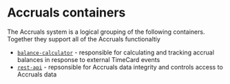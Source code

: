 # Accruals containers

The Accruals system is a logical grouping of the following containers. Together they support all of the Accruals functionaltiy 

- [`balance-calculator`](./balance-calculator/index.md) - responsible for calculating and tracking accrual balances in response to external TimeCard events
- [`rest-api`](./rest-api/index.md) - repsonsible for Accruals data integrity and controls access to Accruals data

